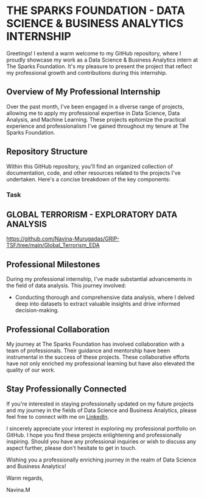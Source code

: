 # THE SPARKS FOUNDATION - DATA SCIENCE & BUSINESS ANALYTICS INTERNSHIP
Greetings! I extend a warm welcome to my GitHub repository, where I proudly showcase my work as a Data Science & Business Analytics intern at The Sparks Foundation. It's my pleasure to present the project that reflect my professional growth and contributions during this internship.

## Overview of My Professional Internship
Over the past month, I've been engaged in a diverse range of projects, allowing me to apply my professional expertise in Data Science, Data Analysis, and Machine Learning. These projects epitomize the practical experience and professionalism I've gained throughout my tenure at The Sparks Foundation.

## Repository Structure
Within this GitHub repository, you'll find an organized collection of documentation, code, and other resources related to the projects I've undertaken. Here's a concise breakdown of the key components:

### Task
## GLOBAL TERRORISM - EXPLORATORY DATA ANALYSIS
https://github.com/Navina-Murugadas/GRIP-TSF/tree/main/Global_Terrorism_EDA

## Professional Milestones
During my professional internship, I've made substantial advancements in the field of data analysis. This journey involved:
- Conducting thorough and comprehensive data analysis, where I delved deep into datasets to extract valuable insights and drive informed decision-making.

## Professional Collaboration
My journey at The Sparks Foundation has involved collaboration with a team of professionals. Their guidance and mentorship have been instrumental in the success of these projects. These collaborative efforts have not only enriched my professional learning but have also elevated the quality of our work.

## Stay Professionally Connected
If you're interested in staying professionally updated on my future projects and my journey in the fields of Data Science and Business Analytics, please feel free to connect with me on [LinkedIn](https://www.linkedin.com/in/navina-murugadas2000).

I sincerely appreciate your interest in exploring my professional portfolio on GitHub. I hope you find these projects enlightening and professionally inspiring. Should you have any professional inquiries or wish to discuss any aspect further, please don't hesitate to get in touch.

Wishing you a professionally enriching journey in the realm of Data Science and Business Analytics!

Warm regards,

Navina.M
